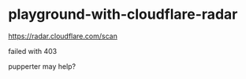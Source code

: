 # playground-with-cloudflare-radar
https://radar.cloudflare.com/scan


failed with 403


pupperter may help?
